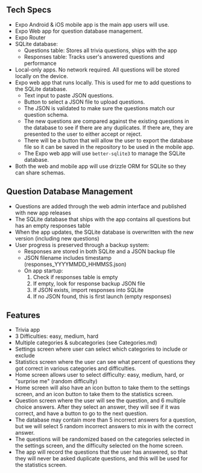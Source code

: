 ## Tech Specs
  - Expo Android & iOS mobile app is the main app users will use.
  - Expo Web app for question database management.
  - Expo Router
  - SQLite database:
    - Questions table: Stores all trivia questions, ships with the app
    - Responses table: Tracks user's answered questions and performance
  - Local-only apps. No network required. All questions will be stored locally on the device.
  - Expo web app that runs locally. This is used for me to add questions to the SQLite database.
    - Text input to paste JSON questions.
    - Button to select a JSON file to upload questions.
    - The JSON is validated to make sure the questions match our question schema.
    - The new questions are compared against the existing questions in the database to see if there are any duplicates. If there are, they are presented to the user to either accept or reject.
    - There will be a button that will allow the user to export the database file so it can be saved in the repository to be used in the mobile app.
    - The Expo web app will use `better-sqlite3` to manage the SQLite database.
  - Both the web and mobile app will use drizzle ORM for SQLite so they can share schemas.

## Question Database Management
  - Questions are added through the web admin interface and published with new app releases
  - The SQLite database that ships with the app contains all questions but has an empty responses table
  - When the app updates, the SQLite database is overwritten with the new version (including new questions)
  - User progress is preserved through a backup system:
    - Responses are stored in both SQLite and a JSON backup file
    - JSON filename includes timestamp (responses_YYYYMMDD_HHMMSS.json)
    - On app startup:
      1. Check if responses table is empty
      2. If empty, look for response backup JSON file
      3. If JSON exists, import responses into SQLite
      4. If no JSON found, this is first launch (empty responses)

## Features
  - Trivia app
  - 3 Difficulties: easy, medium, hard
  - Multiple categories & subcategories (see Categories.md)
  - Settings screen where user can select which categories to include or exclude
  - Statistics screen where the user can see what percent of questions they got correct in various categories and difficulties.
  - Home screen allows user to select difficulty: easy, medium, hard, or "surprise me" (random difficulty)
  - Home screen will also have an icon button to take them to the settings screen, and an icon button to take them to the statistics screen.
  - Question screen where the user will see the question, and 6 multiple choice answers. After they select an answer, they will see if it was correct, and have a button to go to the next question.
  - The database may contain more than 5 incorrect answers for a question, but we will select 5 random incorrect answers to mix in with the correct answer.
  - The questions will be randomized based on the categories selected in the settings screen, and the difficulty selected on the home screen.
  - The app will record the questions that the user has answered, so that they will never be asked duplicate questions, and this will be used for the statistics screen.

